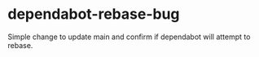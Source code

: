 # dependabot-rebase-bug

Simple change to update main and confirm if dependabot will attempt to
rebase.

